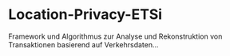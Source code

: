 # Location-Privacy-ETSi
Framework und Algorithmus zur Analyse und Rekonstruktion von Transaktionen basierend auf Verkehrsdaten...
